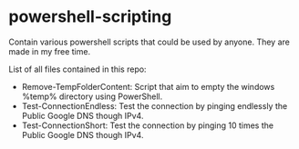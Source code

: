 # powershell-scripting
Contain various powershell scripts that could be used by anyone. They are made in my free time.

List of all files contained in this repo:

* Remove-TempFolderContent: Script that aim to empty the windows %temp% directory using PowerShell.
* Test-ConnectionEndless: Test the connection by pinging endlessly the Public Google DNS though IPv4.
* Test-ConnectionShort: Test the connection by pinging 10 times the Public Google DNS though IPv4.
